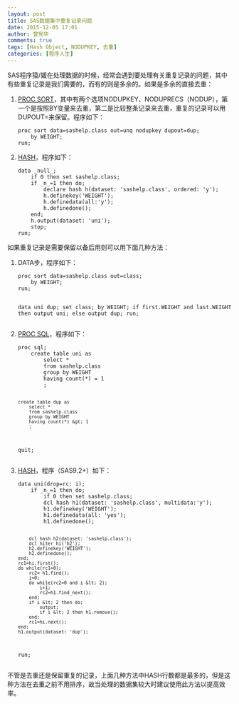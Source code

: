 ```yaml
---
layout: post
title: SAS数据集中重复记录问题
date: 2015-12-05 17:01
author: 曾宪华
comments: true
tags: [Hash Object, NODUPKEY, 去重]
categories: [程序人生]
---
```

<p>SAS程序猿/媛在处理数据的时候，经常会遇到要处理有关重复记录的问题，其中有些重复记录是我们需要的，而有的则是多余的。如果是多余的直接去重：</p>
<ol>
	<li><span style="text-decoration: none;"><a href="https://support.sas.com/documentation/cdl/en/proc/61895/HTML/default/viewer.htm#a000146878.htm" target="_blank">PROC SORT</a></span>，其中有两个选项NODUPKEY、NODUPRECS（NODUP），第一个是按照BY变量来去重，第二是比较整条记录来去重，重复的记录可以用DUPOUT=来保留。程序如下：
<pre><code>proc sort data=sashelp.class out=unq nodupkey dupout=dup;
    by WEIGHT;
run;
</code></pre>
</li>
	<li><a href="http://support.sas.com/documentation/cdl/en/lrcon/65287/HTML/default/viewer.htm#n1b4cbtmb049xtn1vh9x4waiioz4.htm" target="_blank"><span style="text-decoration: none;">HASH</span></a>，程序如下：
<pre><code>data _null_;
    if 0 then set sashelp.class;
    if _n_=1 then do;
        declare hash h(dataset: 'sashelp.class', ordered: 'y');
        h.definekey('WEIGHT');
        h.definedata(all:'y');
        h.definedone();
    end;
    h.output(dataset: 'uni');
    stop;
run;</code></pre>
</li>
</ol>
<p>如果重复记录是需要保留以备后用则可以用下面几种方法：</p>
<ol>
	<li>DATA步，程序如下：
<pre><code>proc sort data=sashelp.class out=class;
    by WEIGHT;
run;

data uni dup;
    set class;
    by WEIGHT;
    if first.WEIGHT and last.WEIGHT then output uni;
    else output dup;
run;
</code></pre>
</li>
	<li><span style="text-decoration: none;"><a href="https://support.sas.com/documentation/cdl/en/proc/61895/HTML/default/viewer.htm#a002473669.htm" target="_blank">PROC SQL</a></span>，程序如下：
<pre><code>proc sql;
    create table uni as
        select * 
        from sashelp.class
        group by WEIGHT
        having count(*) = 1
        ;

    create table dup as
        select * 
        from sashelp.class
        group by WEIGHT
        having count(*) &gt; 1
        ;
quit;
</code></pre>
</li>
	<li><a href="http://support.sas.com/documentation/cdl/en/lrcon/65287/HTML/default/viewer.htm#n1b4cbtmb049xtn1vh9x4waiioz4.htm" target="_blank"><span style="text-decoration: none;">HASH</span></a>，程序（SAS9.2+）如下：
<pre><code>data uni(drop=rc: i);
    if _n_=1 then do;
        if 0 then set sashelp.class;
        dcl hash h1(dataset: 'sashelp.class', multidata:'y');
        h1.definekey('WEIGHT');
        h1.definedata(all: 'yes');
        h1.definedone();

        dcl hash h2(dataset: 'sashelp.class');
        dcl hiter hi('h2');
        h2.definekey('WEIGHT');
        h2.definedone();
    end;
    rc1=hi.first();
    do while(rc1=0);
        rc2= h1.find();
        i=0;
        do while(rc2=0 and i &lt; 2);
            i+1;
            rc2=h1.find_next();
        end;
        if i &lt; 2 then do;
            output;
            if i &lt; 2 then h1.remove();
        end;
        rc1=hi.next();
    end;
    h1.output(dataset: 'dup');
run;
</code></pre>
</li>
</ol>
<p>不管是去重还是保留重复的记录，上面几种方法中HASH行数都是最多的，但是这种方法在去重之前不用排序，故当处理的数据集较大时建议使用此方法以提高效率。</p>
